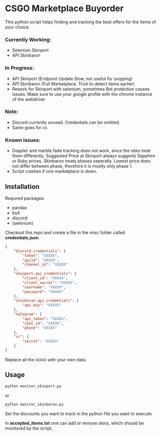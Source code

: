 # CSGO Marketplace Buyorder

This python script helps finding and tracking the best offers for the items of your choice.

### Currently Working:
- Selenium Skinport
- API Skinbaron

### In Progress:
- API Skinport (Endpoint Update Slow, not useful for snipping)
- API Skinbaron (Full Marketplace. Trick to detect items earlier)
- Rework for Skinport with selenium, sometimes Bot protection causes issues. Make sure to use your google profile with the chrome instance of the webdriver

### Note:
- Discord currently unused. Credentials can be omitted.
- Same goes for cc.

### Known issues:
- Doppler and marble fade tracking does not work, since the sites treat them differently. Suggested Price at Skinport always suggests Sapphire or Ruby prices. Skinbaron treats phases seperatly. Lowest price does not differ between phase, therefore it is mostly only phase 1.
- Script crashes if one marketplace is down.

## Installation

Required packages:
- pandas
- bs4
- discord
- (selenium)

Checkout this repo and create a file in the misc folder called **credentials.json**.

```json
{
    "discord_credentials": {
        "token": "XXXXX",
        "guild": "XXXXX",
        "channel_id": "XXXXX"
    },
    "skinport_api_credentials": {
        "client_id": "XXXXX",
        "client_secret": "XXXXX",
        "username": "XXXXX",
        "password": "XXXXX"
    },
    "skinbaron_api_credentials": {
        "api_key": "XXXXX"
    },
    "telegram": {
        "api_token": "XXXXX",
        "chat_id": "XXXXX",
        "phone": "XXXXX"
    },
    "cc": {
        "secret": "XXXXX"
    }
}
```

Replace all the `XXXXX` with your own data.

## Usage

```bash
python monitor_skinport.py
```
or
```bash
python monitor_skinbaron.py
```

Set the discounts you want to track in the python file you want to execute.

In **accepted_items.txt** one can add or remove skins, which should be monitored by the script. 